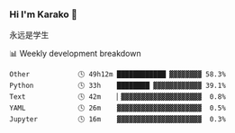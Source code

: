 ### Hi I'm Karako 👋

<!--
**karakoo/karakoo** is a ✨ _special_ ✨ repository because its `README.md` (this file) appears on your GitHub profile.

Here are some ideas to get you started:

- 🔭 I’m currently working on ...
- 🌱 I’m currently learning ...
- 👯 I’m looking to collaborate on ...
- 🤔 I’m looking for help with ...
- 💬 Ask me about ...
- 📫 How to reach me: ...
- 😄 Pronouns: ...
- ⚡ Fun fact: ...
-->
永远是学生
 <!-- waka-box start -->
📊 Weekly development breakdown
```text
Other            🕓 49h12m ████████████▏▓▓▓▓▓▓▓▓ 58.3%
Python           🕓 33h    ████████▏▓▓▓▓▓▓▓▓▓▓▓▓ 39.1%
Text             🕓 42m    ▏▓▓▓▓▓▓▓▓▓▓▓▓▓▓▓▓▓▓▓▓  0.8%
YAML             🕓 26m    ▓▓▓▓▓▓▓▓▓▓▓▓▓▓▓▓▓▓▓▓▓  0.5%
Jupyter          🕓 16m    ▓▓▓▓▓▓▓▓▓▓▓▓▓▓▓▓▓▓▓▓▓  0.3%
```
<!-- Powered by https://github.com/YouEclipse/waka-box-go . -->
<!-- waka-box end -->
